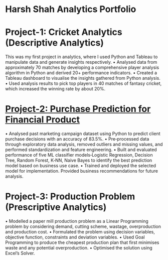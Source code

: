 # Harsh Shah Analytics Portfolio

# Project-1: Cricket Analytics (Descriptive Analytics)

This was my first project in analytics, where I used Python and Tableau to manipulate data and generate insights respectively.
• Analysed data from approximately 70 matches by developing a comprehensive player analysis algorithm in Python and derived 20+ performance indicators.
• Created a Tableau dashboard to visualise the insights gathered from Python analysis.
• Used analysis results to pick top players in 40 matches of fantasy cricket, which increased the winning rate by about 20%.

# [Project-2: Purchase Prediction for Financial Product](https://github.com/SHAH-X/Purchase_Prediction.git)

• Analysed past marketing campaign dataset using Python to predict client purchase decisions with an accuracy of 83.5%.
• Pre‐processed data through exploratory data analysis, removed outliers and missing values, and performed standardization and feature engineering.
• Built and evaluated performance of five ML classifier models‐Logistic Regression, Decision Tree, Random Forest, K‐NN, Naive Bayes to identify the best prediction model based on business use case.
• Trained and deployed the selected model for implementation. Provided business recommendations for future analysis.

# Project-3: Production Problem (Prescriptive Analytics)

• Modelled a paper mill production problem as a Linear Programming problem by considering demand, cutting scheme, wastage, overproduction and production cost.
• Formulated the problem using decision variables, objective function, constraints and deviation variables.
• Used Goal Programming to produce the cheapest production plan that first minimises waste and any potential overproduction.
• Optimised the solution using Excel’s Solver.
